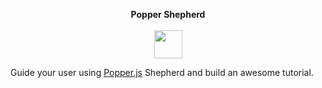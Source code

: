 <p align="center">
  <b>Popper Shepherd</b>
  <br><br>
  <img width="45" src="https://raw.githubusercontent.com/StefanYohansson/sz-dotfiles/master/8bheart.png">
</p>

Guide your user using [Popper.js](https://github.com/FezVrasta/popper.js) Shepherd and build an awesome tutorial.
